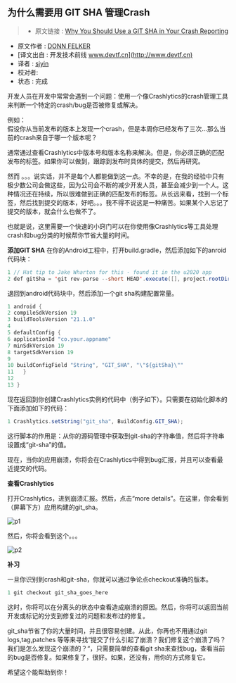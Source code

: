 为什么需要用 GIT SHA 管理Crash
---

> * 原文链接 : [Why You Should Use a GIT SHA in Your Crash Reporting](http://www.donnfelker.com/why-you-should-use-a-git-sha-in-your-crash-reporting/)
* 原文作者 : [DONN FELKER](http://www.donnfelker.com/author/donn/)
* [译文出自 :  开发技术前线 www.devtf.cn](http://www.devtf.cn)
* 译者 : [sjyin](https://github.com/yinshijian-kkb) 
* 校对者:
* 状态 :  完成

开发人员在开发中常常会遇到一个问题：使用一个像Crashlytics的crash管理工具来判断一个特定的crash/bug是否被修复或解决。

例如：     
假设你从当前发布的版本上发现一个crash，但是本周你已经发布了三次...那么当前的crash来自于哪一个版本呢？

通常通过查看Crashlytics中版本号和版本名称来解决。但是，你必须正确的匹配发布的标签。如果你可以做到，跟踪到发布时具体的提交，然后再研究。

然而 。。。说实话，并不是每个人都能做到这一点。不幸的是，在我的经验中只有极少数公司会做这些，因为公司会不断的减少开发人员，甚至会减少到一个人。这种情况还在持续，所以很难做到正确的匹配发布的标签。从长远来看，找到一个标签，然后找到提交的版本，好吧。。。我不得不说这是一种痛苦。如果某个人忘记了提交的版本，就会什么也做不了。

也就是说，这里需要一个快速的小窍门可以在你使用像Crashlytics等工具处理crash和bug分类的时候帮你节省大量的时间。

**添加GIT SHA**
在你的Android工程中，打开build.gradle，然后添加如下的anroid代码块：


```java 
1 // Hat tip to Jake Wharton for this - found it in the u2020 app
2 def gitSha = 'git rev-parse --short HEAD'.execute([], project.rootDir).text.trim()
```

退回到android代码块中，然后添加一个git sha构建配置常量。


```java
1 android {
2 compileSdkVersion 19
3 buildToolsVersion "21.1.0"
4 
5 defaultConfig {
6 applicationId "co.your.appname"
7 minSdkVersion 19
8 targetSdkVersion 19
9 
10 buildConfigField "String", "GIT_SHA", "\"${gitSha}\""
11	 }
12 
13 }
```

现在返回到你创建Crashlytics实例的代码中（例子如下）。只需要在初始化脚本的下面添加如下的代码：


```java
1 Crashlytics.setString("git_sha", BuildConfig.GIT_SHA);
```

这行脚本的作用是：从你的源码管理中获取到git-sha的字符串值，然后将字符串设置成“git-sha”的值。

现在，当你的应用崩溃，你将会在Crashlytics中得到bug汇报，并且可以查看最近提交的代码。

**查看Crashlytics**

打开Crashlytics，进到崩溃汇报。然后，点击“more details”。在这里，你会看到（屏幕下方）应用构建的git_sha。

![p1](http://www.donnfelker.com/why-you-should-use-a-git-sha-in-your-crash-reporting/)

然后，你将会看到这个。。。

![p2](http://www.donnfelker.com/wp-content/uploads/2015/06/1435168870_full.png)

**补习**

一旦你识别到crash和git-sha，你就可以通过争论点checkout准确的版本。


```java
1 git checkout git_sha_goes_here
```

这时，你将可以在分离头的状态中查看造成崩溃的原因。然后，你将可以返回当前开发或标记的分支到修复过的问题和发布过的修复。

git_sha节省了你的大量时间，并且很容易创建。从此，你再也不用通过git logs,tag,patches 等等来寻找“提交了什么引起了崩溃？我们修复这个崩溃了吗？我们是怎么发现这个崩溃的？“，只需要简单的查看git sha来查找bug，查看当前的bug是否修复。如果修复了，很好。如果，还没有，用你的方式修复它。

希望这个能帮助到你！